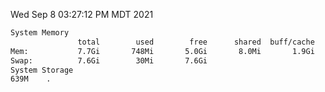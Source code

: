 Wed Sep  8 03:27:12 PM MDT 2021
```bash
System Memory
               total        used        free      shared  buff/cache   available
Mem:           7.7Gi       748Mi       5.0Gi       8.0Mi       1.9Gi       6.6Gi
Swap:          7.6Gi        30Mi       7.6Gi
System Storage
639M	.
```
